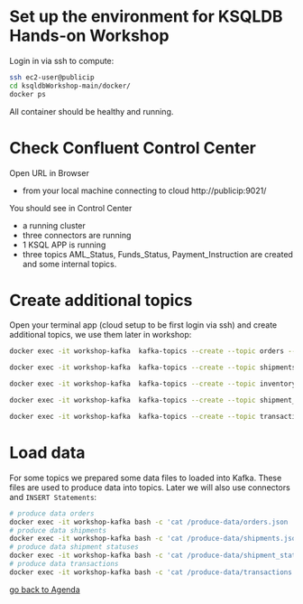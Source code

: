 # Set up the environment for KSQLDB Hands-on Workshop

Login in via ssh to compute:
```bash
ssh ec2-user@publicip
cd ksqldbWorkshop-main/docker/
docker ps
```
All container should be healthy and running.

# Check Confluent Control Center
Open URL in Browser
* from your local machine connecting to cloud http://publicip:9021/

You should see in Control Center
* a running cluster
* three connectors are running
* 1 KSQL APP is running
* three topics AML_Status, Funds_Status, Payment_Instruction are created and some internal topics.

# Create additional topics
Open your terminal app (cloud setup to be first login via ssh) and create additional topics, we use them later in workshop:
```bash
docker exec -it workshop-kafka  kafka-topics --create --topic orders --bootstrap-server localhost:9092
```
```bash
docker exec -it workshop-kafka  kafka-topics --create --topic shipments --bootstrap-server localhost:9092
```
```bash
docker exec -it workshop-kafka  kafka-topics --create --topic inventory --bootstrap-server localhost:9092
```
```bash
docker exec -it workshop-kafka  kafka-topics --create --topic shipment_status --bootstrap-server localhost:9092
```
```bash
docker exec -it workshop-kafka  kafka-topics --create --topic transactions --bootstrap-server localhost:9092
```

# Load data
For some topics we prepared some data files to loaded into Kafka. These files are used to produce data into topics. Later we will also use connectors and `INSERT Statements`:
```bash
# produce data orders
docker exec -it workshop-kafka bash -c 'cat /produce-data/orders.json | kafka-console-producer --topic orders --broker-list localhost:9092  --property "parse.key=true" --property "key.separator=:"'
# produce data shipments
docker exec -it workshop-kafka bash -c 'cat /produce-data/shipments.json | kafka-console-producer --topic shipments --broker-list localhost:9092  --property "parse.key=true" --property "key.separator=:"'
# produce data shipment statuses
docker exec -it workshop-kafka bash -c 'cat /produce-data/shipment_status.json | kafka-console-producer --topic shipment_status --broker-list localhost:9092  --property "parse.key=true" --property "key.separator=:"'
# produce data transactions
docker exec -it workshop-kafka bash -c 'cat /produce-data/transactions.json | kafka-console-producer --topic transactions --broker-list localhost:9092  --property "parse.key=true" --property "key.separator=:"'
```

[go back to Agenda](https://github.com/jr-marquez/Workshop_Confluent/blob/main/README.md#confluent-hands-on-workshop)

